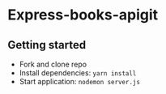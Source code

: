 # Express-books-apigit 

## Getting started
- Fork and clone repo
- Install dependencies: `yarn install`
- Start application: `nodemon server.js`